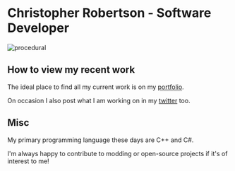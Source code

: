 # Christopher Robertson - Software Developer

![procedural](images/procedural.gif)

## How to view my recent work
The ideal place to find all my current work is on my [portfolio](https://www.christopherprobertson.com/).

On occasion I also post what I am working on in my [twitter](https://twitter.com/Koltonix) too.

## Misc
My primary programming language these days are C++ and C#.

I'm always happy to contribute to modding or open-source projects if it's of interest to me!